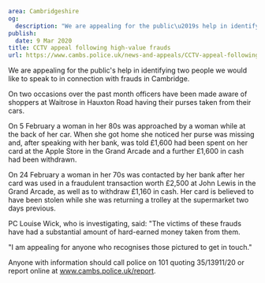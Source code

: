 ```yaml
area: Cambridgeshire
og:
  description: "We are appealing for the public\u2019s help in identifying two people we would like to speak to in connection with frauds in Cambridge."
publish:
  date: 9 Mar 2020
title: CCTV appeal following high-value frauds
url: https://www.cambs.police.uk/news-and-appeals/CCTV-appeal-following-high-value-frauds
```

We are appealing for the public's help in identifying two people we would like to speak to in connection with frauds in Cambridge.

On two occasions over the past month officers have been made aware of shoppers at Waitrose in Hauxton Road having their purses taken from their cars.

On 5 February a woman in her 80s was approached by a woman while at the back of her car. When she got home she noticed her purse was missing and, after speaking with her bank, was told £1,600 had been spent on her card at the Apple Store in the Grand Arcade and a further £1,600 in cash had been withdrawn.

On 24 February a woman in her 70s was contacted by her bank after her card was used in a fraudulent transaction worth £2,500 at John Lewis in the Grand Arcade, as well as to withdraw £1,160 in cash. Her card is believed to have been stolen while she was returning a trolley at the supermarket two days previous.

PC Louise Wick, who is investigating, said: "The victims of these frauds have had a substantial amount of hard-earned money taken from them.

"I am appealing for anyone who recognises those pictured to get in touch."

Anyone with information should call police on 101 quoting 35/13911/20 or report online at www.cambs.police.uk/report.
